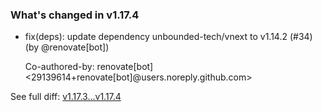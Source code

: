 ### What's changed in v1.17.4

* fix(deps): update dependency unbounded-tech/vnext to v1.14.2 (#34) (by @renovate[bot])

  Co-authored-by: renovate[bot] <29139614+renovate[bot]@users.noreply.github.com>


See full diff: [v1.17.3...v1.17.4](https://github.com/unbounded-tech/workflow-vnext-tag/compare/v1.17.3...v1.17.4)
